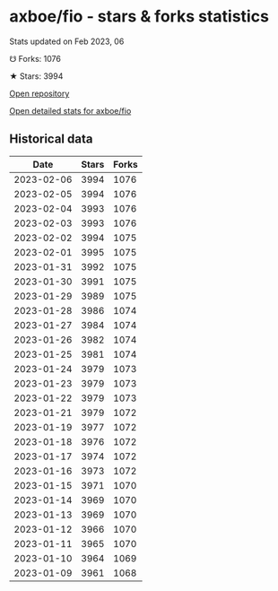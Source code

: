 # axboe/fio - stars & forks statistics

Stats updated on Feb 2023, 06

☋ Forks: 1076

★ Stars: 3994

[Open repository](https://github.com/axboe/fio)

[Open detailed stats for axboe/fio](https://reviewgithub.com/rep/axboe/fio)

## Historical data
| Date | Stars | Forks |
|------|-------|-------|
| 2023-02-06 | 3994 | 1076 | 
| 2023-02-05 | 3994 | 1076 | 
| 2023-02-04 | 3993 | 1076 | 
| 2023-02-03 | 3993 | 1076 | 
| 2023-02-02 | 3994 | 1075 | 
| 2023-02-01 | 3995 | 1075 | 
| 2023-01-31 | 3992 | 1075 | 
| 2023-01-30 | 3991 | 1075 | 
| 2023-01-29 | 3989 | 1075 | 
| 2023-01-28 | 3986 | 1074 | 
| 2023-01-27 | 3984 | 1074 | 
| 2023-01-26 | 3982 | 1074 | 
| 2023-01-25 | 3981 | 1074 | 
| 2023-01-24 | 3979 | 1073 | 
| 2023-01-23 | 3979 | 1073 | 
| 2023-01-22 | 3979 | 1073 | 
| 2023-01-21 | 3979 | 1072 | 
| 2023-01-19 | 3977 | 1072 | 
| 2023-01-18 | 3976 | 1072 | 
| 2023-01-17 | 3974 | 1072 | 
| 2023-01-16 | 3973 | 1072 | 
| 2023-01-15 | 3971 | 1070 | 
| 2023-01-14 | 3969 | 1070 | 
| 2023-01-13 | 3969 | 1070 | 
| 2023-01-12 | 3966 | 1070 | 
| 2023-01-11 | 3965 | 1070 | 
| 2023-01-10 | 3964 | 1069 | 
| 2023-01-09 | 3961 | 1068 | 


